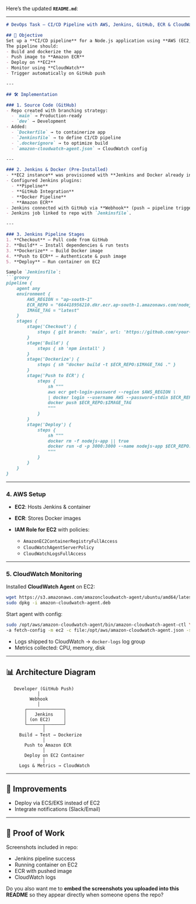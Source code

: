 
Here’s the updated **`README.md`**:

---

````markdown
# DevOps Task – CI/CD Pipeline with AWS, Jenkins, GitHub, ECR & CloudWatch

## 📌 Objective
Set up a **CI/CD pipeline** for a Node.js application using **AWS (EC2, ECR, CloudWatch), Jenkins, and GitHub**.  
The pipeline should:
- Build and dockerize the app
- Push image to **Amazon ECR**
- Deploy on **EC2**
- Monitor using **CloudWatch**
- Trigger automatically on GitHub push

---

## 🛠️ Implementation

### 1. Source Code (GitHub)
- Repo created with branching strategy:
  - `main` → Production-ready
  - `dev` → Development
- Added:
  - `Dockerfile` → to containerize app
  - `Jenkinsfile` → to define CI/CD pipeline
  - `.dockerignore` → to optimize build
  - `amazon-cloudwatch-agent.json` → CloudWatch config

---

### 2. Jenkins & Docker (Pre-Installed)
- **EC2 instance** was provisioned with **Jenkins and Docker already installed & running**.  
- Configured Jenkins plugins:
  - **Pipeline**
  - **GitHub Integration**
  - **Docker Pipeline**
  - **Amazon ECR**
- Jenkins connected with GitHub via **Webhook** (push → pipeline trigger).  
- Jenkins job linked to repo with `Jenkinsfile`.

---

### 3. Jenkins Pipeline Stages
1. **Checkout** – Pull code from GitHub  
2. **Build** – Install dependencies & run tests  
3. **Dockerize** – Build Docker image  
4. **Push to ECR** – Authenticate & push image  
5. **Deploy** – Run container on EC2  

Sample `Jenkinsfile`:
```groovy
pipeline {
    agent any
    environment {
        AWS_REGION = "ap-south-1"
        ECR_REPO = "664418956210.dkr.ecr.ap-south-1.amazonaws.com/nodejs-app"
        IMAGE_TAG = "latest"
    }
    stages {
        stage('Checkout') {
            steps { git branch: 'main', url: 'https://github.com/<your-repo>.git' }
        }
        stage('Build') {
            steps { sh 'npm install' }
        }
        stage('Dockerize') {
            steps { sh "docker build -t $ECR_REPO:$IMAGE_TAG ." }
        }
        stage('Push to ECR') {
            steps {
                sh """
                aws ecr get-login-password --region $AWS_REGION \
                | docker login --username AWS --password-stdin $ECR_REPO
                docker push $ECR_REPO:$IMAGE_TAG
                """
            }
        }
        stage('Deploy') {
            steps {
                sh """
                docker rm -f nodejs-app || true
                docker run -d -p 3000:3000 --name nodejs-app $ECR_REPO:$IMAGE_TAG
                """
            }
        }
    }
}
````

---

### 4. AWS Setup

* **EC2**: Hosts Jenkins & container
* **ECR**: Stores Docker images
* **IAM Role for EC2** with policies:

  * `AmazonEC2ContainerRegistryFullAccess`
  * `CloudWatchAgentServerPolicy`
  * `CloudWatchLogsFullAccess`

---

### 5. CloudWatch Monitoring

Installed **CloudWatch Agent** on EC2:

```bash
wget https://s3.amazonaws.com/amazoncloudwatch-agent/ubuntu/amd64/latest/amazon-cloudwatch-agent.deb
sudo dpkg -i amazon-cloudwatch-agent.deb
```

Start agent with config:

```bash
sudo /opt/aws/amazon-cloudwatch-agent/bin/amazon-cloudwatch-agent-ctl \
-a fetch-config -m ec2 -c file:/opt/aws/amazon-cloudwatch-agent.json -s
```

* Logs shipped to CloudWatch → `docker-logs` log group
* Metrics collected: CPU, memory, disk

---

## 📊 Architecture Diagram

```
   Developer (GitHub Push)
            │
         Webhook
            │
       ┌──────────────┐
       │   Jenkins    │
       │ (on EC2)     │
       └──────┬───────┘
              │
     Build → Test → Dockerize
              │
       Push to Amazon ECR
              │
       Deploy on EC2 Container
              │
     Logs & Metrics → CloudWatch
```

---

## 🚀 Improvements

* Deploy via ECS/EKS instead of EC2
* Integrate notifications (Slack/Email)

---

## 📸 Proof of Work

Screenshots included in repo:

* Jenkins pipeline success
* Running container on EC2
* ECR with pushed image
* CloudWatch logs



Do you also want me to **embed the screenshots you uploaded into this README** so they appear directly when someone opens the repo?
```
